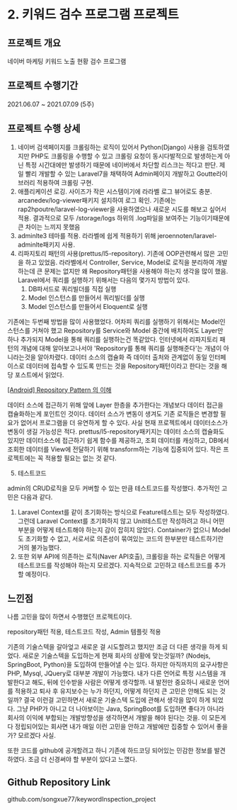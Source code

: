 # 2. 키워드 검수 프로그램 프로젝트

## 프로젝트 개요

네이버 마케팅 키워드 노출 현황 검수 프로그램

## 프로젝트 수행기간

2021.06.07 ~ 2021.07.09 (5주)

## 프로젝트 수행 상세

1. 네이버 검색페이지를 크롤링하는 로직이 있어서 Python(Django) 사용을 검토하였지만 PHP도 크롤링을 수행할 수 있고 크롤링 요청이 동시다발적으로 발생하는게 아닌 특정 시간대에만 발생하기 때문에 네이버에서 차단할 리스크는 적다고 판단. 제일 빨리 개발할 수 있는 Laravel7을 채택하여 Admin페이지 개발하고 Goutte라이브러리 적용하여 크롤링 구현.
2. 애플리케이션 로깅. 사이즈가 작은 시스템이기에 라라벨 로그 뷰어로도 충분. arcanedev/log-viewer패키지 설치하여 로그 확인. 기존에는 rap2hpoutre/laravel-log-viewer을 사용하였으나 새로운 시도를 해보고 싶어서 적용. 결과적으로 모두 /storage/logs 하위의 .log파일을 보여주는 기능이기때문에 큰 차이는 느끼지 못했음
3. adminlte3 테마를 적용. 라라벨에 쉽게 적용하기 위해 jeroennoten/laravel-adminlte패키지 사용.
4. 리파지토리 패턴의 사용(prettus/l5-repository). 기존에 OOP관련해서 많은 고민을 하고 있었음. 라라벨에서 Controller, Service, Model로 로직을 분리하여 개발하는데 큰 문제는 없지만 왜 Repository패턴을 사용해야 하는지 생각을 많이 했음. Laravel에서 쿼리를 실행하기 위해서는 다음의 몇가지 방법이 있다.
    1. DB파서드로 쿼리빌더를 직접 실행
    2. Model 인스턴스를 만들어서 쿼리빌더를 실행
    3. Model 인스턴스를 만들어서 Eloquent로 실행

기존에는 두번째 방법을 많이 사용했었다. 어차피 쿼리를 실행하기 위해서는 Model인스턴스를 거쳐야 했고 Repository를 Service와 Model 중간에 배치하여도 Layer만 하나 추가되지 Model을 통해 쿼리를 실행하는건 똑같았다. 인터넷에서 리파지토리 패턴의 개념에 대해 알아보고나서야 'Repository를 통해 쿼리를 실행해준다'는 개념이 아니라는것을 알아차렸다. 데이터 소스의 캡슐화 즉 데이터 출처와 관계없이 동일 인터페이스로 데이터에 접속할 수 있도록 만드는 것을 Repository패턴이라고 한다는 것을 해당 포스트에서 읽었다.

[[Android] Repository Pattern 의 이해](https://hs5555.tistory.com/112)

데이터 소스에 접근하기 위해 앞에 Layer 한층을 추가한다는 개념보다 데이터 접근을 캡슐화하는게 포인트인 것이다. 데이터 소스가 변동이 생겨도 기존 로직들은 변경할 필요가 없어서 프로그램을 더 유연하게 할 수 있다. 사실 현재 프로젝트에서 데이터소스가 변동이 생길 가능성은 적다. prettus/l5-repository패키지는 데이터 소스의 캡슐화도 있지만 데이터소스에 접근하기 쉽게 함수를 제공하고, 조회 데이터를 캐싱하고, DB에서 조회한 데이터를 View에 전달하기 위해 transform하는 기능에 집중되어 있다. 작은 프로젝트에는 꼭 적용할 필요는 없는 것 같다.

5. 테스트코드

admin의 CRUD로직을 모두 커버할 수 있는 만큼 테스트코드를 작성했다. 추가적인 고민은 다음과 같다.

1. Laravel Context를 같이 초기화하는 방식으로 Feature테스트는 모두 작성하였다. 그런데 Laravel Context를 초기화하지 않고 Unit테스트만 작성하려고 하니 어떤 부분을 어떻게 테스트해야 하는지 감이 잡히지 않았다. Container가 없으니 Model도 초기화할 수 없고, 서로서로 의존성이 묶여있는 코드의 한부분만 테스트하기란 거의 불가능했다. 
2. 또한 외부 API에 의존하는 로직(Naver API호출), 크롤링을 하는 로직들은 어떻게 테스트코드를 작성해야 하는지 모르겠다. 지속적으로 고민하고 테스트코드를 추가할 예정이다.

## 느낀점

나름 고민을 많이 하면서 수행했던 프로젝트이다.

repository패턴 적용, 테스트코드 작성, Admin 템플릿 적용

기존의 기술스텍을 갈아엎고 새로운 걸 시도할려고 했지만 조금 더 다른 생각을 하게 되었다. 새로운 기술스텍을 도입하는게 현재 회사의 상황에 맞는것일까? (Nodejs, SpringBoot, Python)을 도입하여 만들어낼 수는 있다. 하지만 아직까지의 요구사항은 PHP, Mysql, JQuery로 대부분 개발이 가능했다. 내가 다른 언어로 특정 시스템을 개발한다고 해도, 뒤에 인수받을 사람은 어떻게 생각할까. 내 발전만 중요하니 새로운 언어를 적용하고 퇴사 후 유지보수는 누가 하던지, 어떻게 하던지 큰 고민은 안해도 되는 것일까? 결국 이런걸 고민하면서 새로운 기술스텍 도입에 관해서 생각을 많이 하게 되었다. 그냥 PHP가 아니고 더 나아보이는 Java, SpringBoot를 도입하면 좋다가 아니라 회사의 이익에 부합되는 개발방향성을 생각하면서 개발을 해야 된다는 것을. 이 모든게 다 정립되어있는 회사면 내가 매일 이런 고민을 안하고 개발에만 집중할 수 있어서 좋을가? 모르겠다 사실. 

또한 코드를 github에 공개할려고 하니 기존에 하드코딩 되어있는 민감한 정보를 발견하였다. 조금 더 신경써야 할 부분이 있다고 느꼈다.

## Github Repository Link

github.com/songxue77/keywordInspection_project